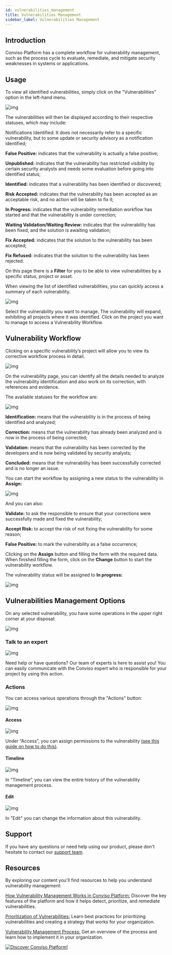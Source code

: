 ```yaml
---
id: vulnerabilities_management
title: Vulnerabilities Management
sidebar_label: Vulnerabilities Management
---
```


## Introduction
Conviso Platform has a complete workflow for vulnerability management, such as the process cycle to evaluate, remediate, and mitigate security weaknesses in systems or applications. 

## Usage
To view all identified vulnerabilities, simply click on the "Vulnerabilities" option in the left-hand menu. 

<div style={{textAlign: 'center'}}>

![img](../../static/img/vulnerabilities_management-img1.png)

</div>

The vulnerabilities will then be displayed according to their respective statuses, which may include:

Notifications Identified: It does not necessarily refer to a specific vulnerability, but to some update or security advisory as a notification identified;

**False Positive:** indicates that the vulnerability is actually a false positive;

**Unpublished:** indicates that the vulnerability has restricted visibility by certain security analysts and needs some evaluation before going into identified status;

**Identified:** indicates that a vulnerability has been identified or discovered;

**Risk Accepted:** indicates that the vulnerability has been accepted as an acceptable risk, and no action will be taken to fix it;

**In Progress:** indicates that the vulnerability remediation workflow has started and that the vulnerability is under correction;

**Waiting Validation/Waiting Review:**  indicates that the vulnerability has been fixed, and the solution is awaiting validation;

**Fix Accepted:** indicates that the solution to the vulnerability has been accepted;

**Fix Refused:** indicates that the solution to the vulnerability has been rejected.

On this page there is a **Filter** for you to be able to view vulnerabilities by a specific status, project or asset.

When viewing the list of identified vulnerabilities, you can quickly access a summary of each vulnerability. 

<div style={{textAlign: 'center'}}>

![img](../../static/img/vulnerabilities_management-img2.png)

</div>

Select the vulnerability you want to manage. The vulnerability will expand, exhibiting all projects where it was identified. Click on the project you want to manage to access a Vulnerability Workflow.

## Vulnerability Workflow

Clicking on a specific vulnerability’s project will allow you to view its corrective workflow process in detail.

<div style={{textAlign: 'center'}}>

![img](../../static/img/vulnerabilities_management-img3.png)

</div>

On the vulnerability page, you can identify all the details needed to analyze the vulnerability identification and also work on its correction, with references and evidence.

The available statuses for the workflow are:


<div style={{textAlign: 'center'}}>

![img](../../static/img/vulnerabilities_management-img4.png)

</div>

**Identification:** means that the vulnerability is in the process of being identified and analyzed;

**Correction:** means that the vulnerability has already been analyzed and is now in the process of being corrected;

**Validation:** means that the vulnerability has been corrected by the developers and is now being validated by security analysts;

**Concluded:** means that the vulnerability has been successfully corrected and is no longer an issue.

You can start the workflow by assigning a new status to the vulnerability in **Assign:**

<div style={{textAlign: 'center'}}>

![img](../../static/img/vulnerabilities_management-img5.png)

</div>

And you can also:

**Validate:** to ask the responsible to ensure that your corrections were successfully made and fixed the vulnerability;

**Accept Risk:** to accept the risk of not fixing the vulnerability for some reason;

**False Positive:** to mark the vulnerability as a false occurrence;

Clicking on the **Assign** button and filling the form with the required data. When finished filling the form, click on the **Change** button to start the vulnerability workflow. 

The vulnerability status will be assigned to **In progress:**

<div style={{textAlign: 'center'}}>

![img](../../static/img/vulnerabilities_management-img6.png)

</div>

## Vulnerabilities Management Options

On any selected vulnerability, you have some operations in the upper right corner at your disposal:

<div style={{textAlign: 'center'}}>

![img](../../static/img/vulnerabilities_management-img7.png)

</div>

### Talk to an expert

<div style={{textAlign: 'center'}}>

![img](../../static/img/vulnerabilities_management-img8.png)

</div>

Need help or have questions? Our team of experts is here to assist you! You can easily communicate with the Conviso expert who is responsible for your project by using this action.


### Actions
You can access various operations through the "Actions" button:

<div style={{textAlign: 'center'}}>

![img](../../static/img/vulnerabilities_management-img9.png)

</div>

#### Access

<div style={{textAlign: 'center'}}>

![img](../../static/img/vulnerabilities_management-img10.png)

</div>

Under “Access”, you can assign permissions to the vulnerability [(see this guide on how to do this)](./user_management).

#### Timeline

<div style={{textAlign: 'center'}}>

![img](../../static/img/vulnerabilities_management-img11.png)

</div>

In “Timeline”, you can view the entire history of the vulnerability management process.

#### Edit

<div style={{textAlign: 'center'}}>

![img](../../static/img/vulnerabilities_management-img12.png)

</div>

In "Edit" you can change the information about this vulnerability.

## Support
If you have any questions or need help using our product, please don't hesitate to contact our [support team](mailto:support@convisoappsec.com).

## Resources
By exploring our content you'll find resources to help you understand vulnerability management:

[How Vulnerability Management Works in Conviso Platform:](https://bit.ly/3LBxR0m) Discover the key features of the platform and how it helps detect, prioritize, and remediate vulnerabilities.

[Prioritization of Vulnerabilities:](https://bit.ly/3LBxR0m) Learn best practices for prioritizing vulnerabilities and creating a strategy that works for your organization.

[Vulnerability Management Process:](https://bit.ly/3LgMDIn) Get an overview of the process and learn how to implement it in your organization.

[![Discover Conviso Platform!](https://no-cache.hubspot.com/cta/default/5613826/interactive-125788977029.png)](https://cta-service-cms2.hubspot.com/web-interactives/public/v1/track/redirect?encryptedPayload=AVxigLKtcWzoFbzpyImNNQsXC9S54LjJuklwM39zNd7hvSoR%2FVTX%2FXjNdqdcIIDaZwGiNwYii5hXwRR06puch8xINMyL3EXxTMuSG8Le9if9juV3u%2F%2BX%2FCKsCZN1tLpW39gGnNpiLedq%2BrrfmYxgh8G%2BTcRBEWaKasQ%3D&webInteractiveContentId=125788977029&portalId=5613826)